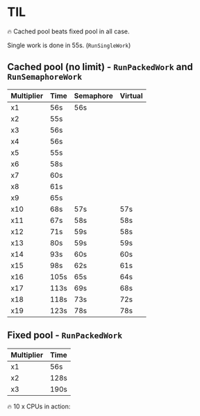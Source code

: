 # TIL

🔥 Cached pool beats fixed pool in all case.

Single work is done in 55s. (`RunSingleWork`)

## Cached pool (no limit) - `RunPackedWork` and `RunSemaphoreWork`

 | Multiplier | Time | Semaphore | Virtual |
|------------|------|-----------|---------|
| x1         | 56s  | 56s       |         |
 | x2         | 55s  |           |         |
 | x3         | 56s  |           |         |
 | x4         | 56s  |           |         |
 | x5         | 55s  |           |         |
 | x6         | 58s  |           |         |
 | x7         | 60s  |           |         |
 | x8         | 61s  |           |         |
 | x9         | 65s  |           |         |
 | x10        | 68s  | 57s       | 57s     |
 | x11        | 67s  | 58s       | 58s     |
 | x12        | 71s  | 59s       | 58s     |
 | x13        | 80s  | 59s       | 59s     |
 | x14        | 93s  | 60s       | 60s     |
 | x15        | 98s  | 62s       | 61s     |
 | x16        | 105s | 65s       | 64s     |
 | x17        | 113s | 69s       | 68s     |
 | x18        | 118s | 73s       | 72s     |
 | x19        | 123s | 78s       | 78s     |

## Fixed pool - `RunPackedWork`

| Multiplier | Time |
|------------|------|
| x1         | 56s  |
| x2         | 128s |
| x3         | 190s |

🔥 10 x CPUs in action: 

